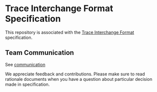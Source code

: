 
# Trace Interchange Format Specification

This repository is associated with the [Trace
Interchange Format](https://w3c.github.io/trace-interchange-format/) specification.

## Team Communication

See
[communication](https://github.com/w3c/distributed-tracing-wg#team-communication)

We appreciate feedback and contributions. Please make sure to read rationale
documents when you have a question about particular decision made in
specification.
